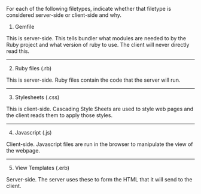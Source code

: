 For each of the following filetypes, indicate whether that filetype is considered server-side or client-side and why.

1. Gemfile

This is server-side. This tells bundler what modules are needed to by the Ruby project and what version of ruby to use. The client will never directly read this.

---

2. Ruby files (.rb)

This is server-side. Ruby files contain the code that the server will run.

---

3. Stylesheets (.css)

This is client-side. Cascading Style Sheets are used to style web pages and the client reads them to apply those styles.

---

4. Javascript (.js)

Client-side. Javascript files are run in the browser to manipulate the view of the webpage.

---

5. View Templates (.erb)

Server-side. The server uses these to form the HTML that it will send to the client.

